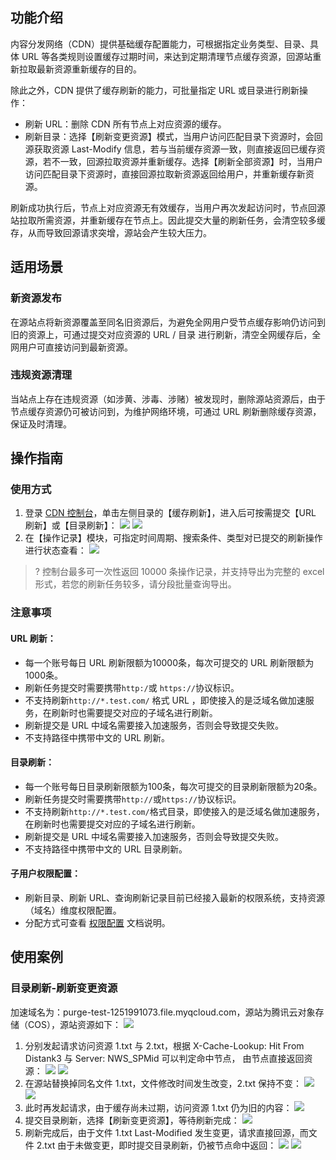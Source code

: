 ## 功能介绍
内容分发网络（CDN）提供基础缓存配置能力，可根据指定业务类型、目录、具体 URL 等各类规则设置缓存过期时间，来达到定期清理节点缓存资源，回源站重新拉取最新资源重新缓存的目的。

除此之外，CDN 提供了缓存刷新的能力，可批量指定 URL 或目录进行刷新操作：
- 刷新 URL：删除 CDN 所有节点上对应资源的缓存。
- 刷新目录：选择【刷新变更资源】模式，当用户访问匹配目录下资源时，会回源获取资源 Last-Modify 信息，若与当前缓存资源一致，则直接返回已缓存资源，若不一致，回源拉取资源并重新缓存。选择【刷新全部资源】时，当用户访问匹配目录下资源时，直接回源拉取新资源返回给用户，并重新缓存新资源。

刷新成功执行后，节点上对应资源无有效缓存，当用户再次发起访问时，节点回源站拉取所需资源，并重新缓存在节点上。因此提交大量的刷新任务，会清空较多缓存，从而导致回源请求突增，源站会产生较大压力。

## 适用场景
### 新资源发布
在源站点将新资源覆盖至同名旧资源后，为避免全网用户受节点缓存影响仍访问到旧的资源上，可通过提交对应资源的 URL / 目录 进行刷新，清空全网缓存后，全网用户可直接访问到最新资源。

### 违规资源清理
当站点上存在违规资源（如涉黄、涉毒、涉赌）被发现时，删除源站资源后，由于节点缓存资源仍可被访问到，为维护网络环境，可通过 URL 刷新删除缓存资源，保证及时清理。

## 操作指南
### 使用方式
1. 登录 [CDN 控制台](https://console.cloud.tencent.com/cdn)，单击左侧目录的【缓存刷新】，进入后可按需提交【URL 刷新】或【目录刷新】：
![](https://main.qcloudimg.com/raw/c968934c30515098e014cb292c2f256c.png)
![](https://main.qcloudimg.com/raw/7725fa4501fea5e33a8cca896ea585f8.png)
2. 在【操作记录】模块，可指定时间周期、搜索条件、类型对已提交的刷新操作进行状态查看：
![](https://main.qcloudimg.com/raw/4a607abe9b284fbbe1c7c81cabec8783.png)
>? 控制台最多可一次性返回 10000 条操作记录，并支持导出为完整的 excel 形式，若您的刷新任务较多，请分段批量查询导出。

### 注意事项
#### URL 刷新：
- 每一个账号每日 URL 刷新限额为10000条，每次可提交的 URL 刷新限额为1000条。
- 刷新任务提交时需要携带`http:/`或 `https://`协议标识。
- 不支持刷新`http://*.test.com/` 格式 URL ，即使接入的是泛域名做加速服务，在刷新时也需要提交对应的子域名进行刷新。
- 刷新提交是 URL 中域名需要接入加速服务，否则会导致提交失败。
- 不支持路径中携带中文的 URL 刷新。

#### 目录刷新：
- 每一个账号每日目录刷新限额为100条，每次可提交的目录刷新限额为20条。
- 刷新任务提交时需要携带`http://`或`https://`协议标识。
- 不支持刷新`http://*.test.com/`格式目录，即使接入的是泛域名做加速服务，在刷新时也需要提交对应的子域名进行刷新。
- 刷新提交是 URL 中域名需要接入加速服务，否则会导致提交失败。
- 不支持路径中携带中文的 URL 目录刷新。

#### 子用户权限配置：
- 刷新目录、刷新 URL、查询刷新记录目前已经接入最新的权限系统，支持资源（域名）维度权限配置。
- 分配方式可查看 [权限配置](https://cloud.tencent.com/document/product/228/12722) 文档说明。

## 使用案例
### 目录刷新-刷新变更资源
加速域名为：purge-test-1251991073.file.myqcloud.com，源站为腾讯云对象存储（COS），源站资源如下：
![](https://main.qcloudimg.com/raw/91739f8f9315e1e5be36980d0af248e4.png)
1. 分别发起请求访问资源 1.txt 与 2.txt，根据 X-Cache-Lookup: Hit From Distank3 与 Server: NWS_SPMid 可以判定命中节点， 由节点直接返回资源：
![](https://main.qcloudimg.com/raw/8e5e1d55743f83340b6801942011a951.jpg)
![](https://main.qcloudimg.com/raw/dc50a49f1177c0a671c0f10f874b0a0b.jpg)
2. 在源站替换掉同名文件 1.txt，文件修改时间发生改变，2.txt 保持不变：
![](https://main.qcloudimg.com/raw/5602a365abf57124b31bd24516c9f362.png)
![](https://main.qcloudimg.com/raw/f2f45c7bf3fd86c5a4b307143c9a6a6f.png)
3. 此时再发起请求，由于缓存尚未过期，访问资源 1.txt 仍为旧的内容：
![](https://main.qcloudimg.com/raw/f08fcfe681ff6684ef9ebf96d7a7b5ab.jpg)
4. 提交目录刷新，选择【刷新变更资源】，等待刷新完成：
![](https://main.qcloudimg.com/raw/6638c5d781b9d41a0b11ee5c4c6ea3af.png)
5. 刷新完成后，由于文件 1.txt Last-Modified 发生变更，请求直接回源，而文件 2.txt 由于未做变更，即时提交目录刷新，仍被节点命中返回：
![](https://main.qcloudimg.com/raw/d1e83b5357fc878d6f1df56f0f1cd84b.jpg)
![](https://main.qcloudimg.com/raw/29e68b2f6207731a689e9c11ee1bf849.jpg)

